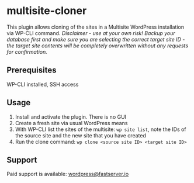 # multisite-cloner

This plugin allows cloning of the sites in a Multisite WordPress installation via WP-CLI command.
*Disclaimer - use at your own risk! Backup your database first and make sure you are selecting the correct target site ID - the target site contents will be completely overwritten without any requests for confirmation.*

## Prerequisites

WP-CLI installed, SSH access

## Usage

1. Install and activate the plugin. There is no GUI
1. Create a fresh site via usual WordPress means
2. With WP-CLI list the sites of the multisite: `wp site list`, note the IDs of the source site and the new site that you have created
3. Run the clone command: `wp clone <source site ID> <target site ID>`

## Support

Paid support is available: wordpress@fastserver.io
